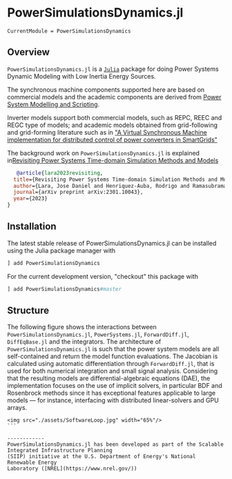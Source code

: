 # PowerSimulationsDynamics.jl

```@meta
CurrentModule = PowerSimulationsDynamics
```

## Overview

`PowerSimulationsDynamics.jl` is a [`Julia`](http://www.julialang.org) package for
doing Power Systems Dynamic Modeling with Low Inertia Energy Sources.

The synchronous machine components supported here are based on commercial models and
the academic components are derived from [Power System Modelling and Scripting](https://www.springer.com/gp/book/9783642136689).

Inverter models support both commercial models, such as REPC, REEC and REGC type of models; and academic models obtained
from grid-following and grid-forming literature such as in ["A Virtual Synchronous Machine implementation for
distributed control of power converters in SmartGrids"](https://www.sciencedirect.com/science/article/pii/S0378779615000024)

The background work on `PowerSimulationsDynamics.jl` is explained in[Revisiting Power Systems Time-domain Simulation Methods and Models](https://arxiv.org/pdf/2301.10043.pdf)

```bibtex
   @article{lara2023revisiting,
  title={Revisiting Power Systems Time-domain Simulation Methods and Models},
  author={Lara, Jose Daniel and Henriquez-Auba, Rodrigo and Ramasubramanian, Deepak and Dhople, Sairaj and Callaway, Duncan S and Sanders, Seth},
  journal={arXiv preprint arXiv:2301.10043},
  year={2023}
}
```

## Installation

The latest stable release of PowerSimulationsDynamics.jl can be installed using the Julia package manager with

```julia
] add PowerSimulationsDynamics
```

For the current development version, "checkout" this package with

```julia
] add PowerSimulationsDynamics#master
```

## Structure

The following figure shows the interactions between `PowerSimulationsDynamics.jl`, `PowerSystems.jl`, `ForwardDiff.jl`, `DiffEqBase.jl` and the integrators.
The architecture of `PowerSimulationsDynamics.jl`  is such that the power system models are
all self-contained and return the model function evaluations. The Jacobian is calculated
using automatic differentiation through `ForwardDiff.jl`, that is used for both numerical
integration and small signal analysis. Considering that the resulting models are differential-algebraic
equations (DAE), the implementation focuses on the use of implicit solvers, in particular
BDF and Rosenbrock methods since it has exceptional features applicable to large models — for instance,
interfacing with distributed linear-solvers and GPU arrays.

```@raw html
<img src="./assets/SoftwareLoop.jpg" width="65%"/>
``` ⠀

------------
PowerSimulationsDynamics.jl has been developed as part of the Scalable Integrated Infrastructure Planning
(SIIP) initiative at the U.S. Department of Energy's National Renewable Energy
Laboratory ([NREL](https://www.nrel.gov/))
